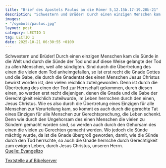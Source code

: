 ```yaml
---
title: "Brief des Apostels Paulus an die Römer 5,12.15b.17-19.20b-21"
description: "Schwestern und Brüder! Durch einen einzigen Menschen kam die Sünde in die Welt und durch die Sünde der Tod und auf diese Weise gelangte der Tod zu allen Menschen, weil alle sündigten. Sind durch die Übertretung des einen die vielen dem Tod anheimgefallen, so ist erst recht die Gn...."
images:
- "/symbols/paulus.jpg"
layout: post
category: LECTIO 1
tag: LECTIO 1
date: 2025-10-21 06:30:55 +0100
---
```

Schwestern und Brüder! Durch einen einzigen Menschen kam die Sünde in die Welt und durch die Sünde der Tod und auf diese Weise gelangte der Tod zu allen Menschen, weil alle sündigten.
Sind durch die Übertretung des einen die vielen dem Tod anheimgefallen, so ist erst recht die Gnade Gottes und die Gabe, die durch die Gnadentat des einen Menschen Jesus Christus bewirkt worden ist, den vielen reichlich zuteilgeworden.<!--more-->
Denn ist durch die Übertretung des einen der Tod zur Herrschaft gekommen, durch diesen einen, so werden erst recht diejenigen, denen die Gnade und die Gabe der Gerechtigkeit reichlich zuteilwurde, im Leben herrschen durch den einen, Jesus Christus.
Wie es also durch die Übertretung eines Einzigen für alle Menschen zur Verurteilung kam, so kommt es auch durch die gerechte Tat eines Einzigen für alle Menschen zur Gerechtsprechung, die Leben schenkt.
Denn wie durch den Ungehorsam des einen Menschen die vielen zu Sündern gemacht worden sind, so werden auch durch den Gehorsam des einen die vielen zu Gerechten gemacht werden.
Wo jedoch die Sünde mächtig wurde, da ist die Gnade übergroß geworden,
damit, wie die Sünde durch den Tod herrschte, so auch die Gnade herrsche durch Gerechtigkeit zum ewigen Leben, durch Jesus Christus, unseren Herrn.<br>
[Quelle: Evangelizo](https://evangeliumtagfuertag.org/DE/gospel)

[Textstelle auf Bibelserver](https://www.bibleserver.com/EU/Römer5,12.15b.17-19.20b-21)
